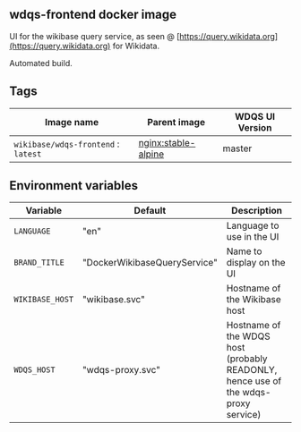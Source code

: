 ## wdqs-frontend docker image

UI for the wikibase query service, as seen @ [https://query.wikidata.org](https://query.wikidata.org) for Wikidata.

Automated build.

## Tags

Image name                          | Parent image             | WDQS UI Version
-------------------------------     | ------------------------ | --------------
`wikibase/wdqs-frontend` : `latest` | [nginx:stable-alpine](https://hub.docker.com/_/nginx/) | master


## Environment variables

Variable          | Default                      | Description
------------------|  ----------------------------| ----------
`LANGUAGE`        | "en"                         | Language to use in the UI
`BRAND_TITLE`     | "DockerWikibaseQueryService" | Name to display on the UI
`WIKIBASE_HOST`   | "wikibase.svc"               | Hostname of the Wikibase host
`WDQS_HOST`       | "wdqs-proxy.svc"             | Hostname of the WDQS host (probably READONLY, hence use of the wdqs-proxy service)
